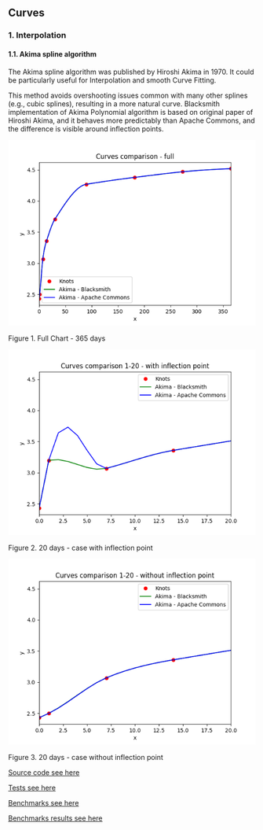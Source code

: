 ## Curves

### 1. Interpolation
#### 1.1. Akima spline algorithm

The Akima spline algorithm was published by Hiroshi Akima in 1970. It could be particularly useful for Interpolation and smooth Curve Fitting.

This method avoids overshooting issues common with many other splines (e.g., cubic splines), resulting in a more natural curve.
Blacksmith implementation of Akima Polynomial algorithm is based on original paper of Hiroshi Akima, and it behaves more predictably than Apache Commons, and the difference is visible around inflection points.

![Akima algorithm - with inflection point](akima_full.png)

Figure 1. Full Chart - 365 days

![Akima algorithm - with inflection point](akima_with_inflection_point.png)

Figure 2. 20 days - case with inflection point

![Akima algorithm - without inflection point](akima_without_inflection_point.png)

Figure 3. 20 days - case without inflection point

[Source code see here](../src/main/java/org/blacksmith/finlib/curve)

[Tests see here](../src/test/java/org/blacksmith/finlib/curve)

[Benchmarks see here](../src/jmh/java/org/blacksmith/finlib/curve)

[Benchmarks results see here](../src/jmh/resources)
